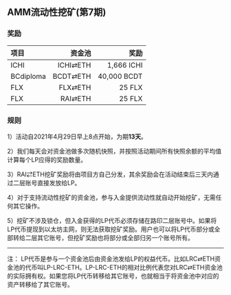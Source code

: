 ## AMM流动性挖矿(第7期)


### 奖励


| **项目** | **资金池** | **奖励** |
| :--- | ---: | ---: |
ICHI | ICHI⇄ETH | 1,666 ICHI |
BCdiploma | BCDT⇄ETH | 40,000 BCDT |
FLX | FLX⇄ETH | 25 FLX |
FLX | RAI⇄ETH | 25 FLX |

### 规则

1）活动自2021年4月29日早上8点开始，为期**13天**。

2）我们每天会对资金池做多次随机快照，并按照活动期间所有快照余额的平均值计算每个LP应得的奖励数量。

3）RAI⇄ETH挖矿奖励将由项目方自己分发，其余奖励会在活动结束后三天内通过二层账号直接发放给LP。

4）对于支持流动性挖矿的资金池，参与入金提供流动性就自动开始挖矿，无需任何其它操作。

5）挖矿不涉及锁仓，但入金获得的LP代币必须存储在路印二层账号中。如果将LP代币提现到以太坊主网，则无法获取挖矿奖励。用户也可以将LP代币部分或全部转给二层其它账号，但挖矿奖励也将部分或全部归另一个账号所有。


---

注： LP代币是参与一个资金池后由资金池发给LP的权益代币。比如LRC⇄ETH资金池的代币叫LP-LRC-ETH。LP-LRC-ETH的相对比例代表您对LRC⇄ETH资金池的实际拥有权。如果您将LP代币转移给其它账号，也就相当于将资金池中对应的资产转移给了其它账号。
